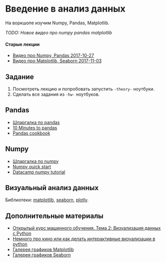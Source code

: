 # Введение в анализ данных

На воркшопе изучим Numpy, Pandas, Matplotlib.

_TODO: Новое видео про numpy pandas matplotlib_

#### Старые лекции

- [Видео про Numpy, Pandas 2017-10-27](https://www.youtube.com/watch?v=KHSBYv-xhuQ)
- [Видео про Matplotlib, Seaborn 2017-11-03](https://www.youtube.com/watch?v=_CCl4BzMGBI)

## Задание

1. Посмотреть лекцию и попробовать запустить `-theory-` ноутбуки.
2. Сделать все задания из `-hw-` ноутбуков.

## Pandas

- [Шпаргалка по pandas](https://github.com/pandas-dev/pandas/blob/master/doc/cheatsheet/Pandas_Cheat_Sheet.pdf)
- [10 Minutes to pandas](http://pandas.pydata.org/pandas-docs/stable/10min.html)
- [Pandas cookbook](http://pandas.pydata.org/pandas-docs/stable/cookbook.html#cookbook)

## Numpy

- [Шпаргалка по numpy](https://s3.amazonaws.com/assets.datacamp.com/blog_assets/Numpy_Python_Cheat_Sheet.pdf)
- [Numpy quick start](https://docs.scipy.org/doc/numpy/user/quickstart.html)
- [Datacamp numpy tutorial](https://www.datacamp.com/community/tutorials/python-numpy-tutorial)

## Визуальный анализ данных

Библиотеки: [matplotlib](https://matplotlib.org/), [seaborn](http://seaborn.pydata.org/index.html), [plotly](https://plot.ly/python/reference/).

## Дополнительные материалы

- [Открытый курс машинного обучения. Тема 2: Визуализация данных c Python](https://habr.com/company/ods/blog/323210/)
- [Немного про кино или как делать интерактивные визуализации в python](https://habr.com/post/308162/)
- [Галерея графиков Matplotlib](https://matplotlib.org/gallery/index.html)
- [Галерея графиков Seaborn](http://seaborn.pydata.org/examples/index.html)
